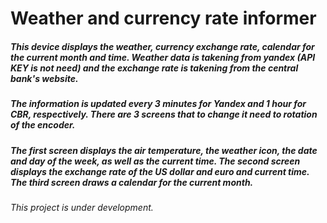 ﻿# Weather and currency rate informer

##### This device displays the weather, currency exchange rate, calendar for the current month and time. Weather data is takening from yandex (API KEY is not need) and the exchange rate is takening from the central bank's website. 
##### The information is updated every 3 minutes for Yandex and 1 hour for CBR, respectively. There are 3 screens that to change it need to rotation of the encoder. 
##### The first screen displays the air temperature, the weather icon, the date and day of the week, as well as the current time. The second screen displays the exchange rate of the US dollar and euro and current time. The third screen draws a calendar for the current month.
###### This project is under development.
